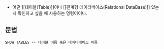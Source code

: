 - 어떤 [[테이블(Table)]]이나 [[관계형 데이터베이스(Relational DataBase)]] 있는지 확인하고 싶을 때 사용하는 명령어이다.

## 문법

```mysql
SHOW TABLES -- 테이블 이름 혹은 데이터베이스 이름
```

